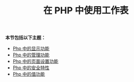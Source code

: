 ﻿---
title: 在 PHP 中使用工作表
type: docs
weight: 40
url: /zh/java/working-with-worksheets-in-php/
---
**本节包括以下主题：**

- [Php 中的显示功能](/cells/zh/java/display-features-in-php/)
- [Php 中的管理功能](/cells/zh/java/management-features-in-php/)
- [Php 中的页面设置功能](/cells/zh/java/page-setup-features-in-php/)
- [Php 中的安全特性](/cells/zh/java/security-features-in-php/)
- [Php 中的值功能](/cells/zh/java/value-features-in-php/)
